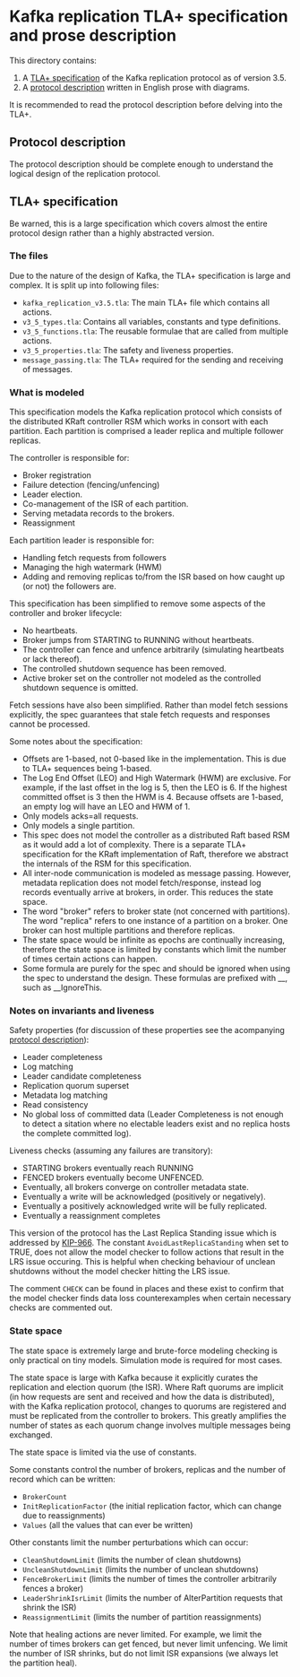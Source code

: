 # Kafka replication TLA+ specification and prose description

This directory contains:

1. A [TLA+ specification](kafka_replication_v3_5.tla) of the Kafka replication protocol as of version 3.5.
2. A [protocol description](description/0_kafka_replication_protocol.md) written in English prose with diagrams.

It is recommended to read the protocol description before delving into the TLA+.

## Protocol description

The protocol description should be complete enough to understand the logical design of the replication protocol.

## TLA+ specification

Be warned, this is a large specification which covers almost the entire protocol design rather than a highly abstracted version.

### The files

Due to the nature of the design of Kafka, the TLA+ specification is large and complex. It is split up into following files:

- `kafka_replication_v3.5.tla`: The main TLA+ file which contains all actions.
- `v3_5_types.tla`: Contains all variables, constants and type definitions.
- `v3_5_functions.tla`: The reusable formulae that are called from multiple actions.
- `v3_5_properties.tla`: The safety and liveness properties.
- `message_passing.tla`: The TLA+ required for the sending and receiving of messages.

### What is modeled

This specification models the Kafka replication protocol which consists of the distributed KRaft controller RSM which works in consort with each partition. Each partition is comprised a leader replica and multiple follower replicas.

The controller is responsible for:

- Broker registration
- Failure detection (fencing/unfencing)
- Leader election.
- Co-management of the ISR of each partition.
- Serving metadata records to the brokers.
- Reassignment

Each partition leader is responsible for:

- Handling fetch requests from followers
- Managing the high watermark (HWM)
- Adding and removing replicas to/from the ISR based on how
  caught up (or not) the followers are.
  
This specification has been simplified to remove some aspects of
the controller and broker lifecycle:

- No heartbeats.
- Broker jumps from STARTING to RUNNING without heartbeats.
- The controller can fence and unfence arbitrarily (simulating
  heartbeats or lack thereof).
- The controlled shutdown sequence has been removed.
- Active broker set on the controller not modeled as the
  controlled shutdown sequence is omitted.

Fetch sessions have also been simplified. Rather than model fetch
sessions explicitly, the spec guarantees that stale fetch requests
and responses cannot be processed.

Some notes about the specification:

- Offsets are 1-based, not 0-based like in the implementation. This is due to
  TLA+ sequences being 1-based.
- The Log End Offset (LEO) and High Watermark (HWM) are exclusive. For example,
  if the last offset in the log is 5, then the LEO is 6. If the highest committed
  offset is 3 then the HWM is 4. Because offsets are 1-based, an empty log will have 
  an LEO and HWM of 1.  
- Only models acks=all requests.
- Only models a single partition.
- This spec does not model the controller as a distributed Raft based RSM as it
  would add a lot of complexity. There is a separate TLA+ specification for
  the KRaft implementation of Raft, therefore we abstract the internals of the 
  RSM for this specification. 
- All inter-node communication is modeled as message passing. However, metadata 
  replication does not model fetch/response, instead log records eventually arrive
  at brokers, in order. This reduces the state space.
- The word "broker" refers to broker state (not concerned with partitions).
  The word "replica" refers to one instance of a partition on a broker. One
  broker can host multiple partitions and therefore replicas.
- The state space would be infinite as epochs are continually increasing, therefore
  the state space is limited by constants which limit the number of times
  certain actions can happen.
- Some formula are purely for the spec and should be ignored when using
  the spec to understand the design. These formulas are prefixed with
  __, such as __IgnoreThis.

### Notes on invariants and liveness

Safety properties (for discussion of these properties see the acompanying [protocol description](description/0_kafka_replication_protocol.md)):

- Leader completeness
- Log matching
- Leader candidate completeness
- Replication quorum superset
- Metadata log matching
- Read consistency
- No global loss of committed data (Leader Completeness is not enough to detect a sitation where no electable leaders exist and no replica hosts the complete committed log).

Liveness checks (assuming any failures are transitory):
- STARTING brokers eventually reach RUNNING
- FENCED brokers eventually become UNFENCED.
- Eventually, all brokers converge on controller metadata state.
- Eventually a write will be acknowledged (positively or negatively).
- Eventually a positively acknowledged write will be fully replicated.
- Eventually a reassignment completes

This version of the protocol has the Last Replica Standing issue which is addressed by [KIP-966](https://cwiki.apache.org/confluence/display/KAFKA/KIP-966%3A+Eligible+Leader+Replicas). The constant `AvoidLastReplicaStanding` when set to TRUE, does not allow the model checker to follow actions that result in the LRS issue occuring. This is helpful when checking behaviour of unclean shutdowns without the model checker hitting the LRS issue.

The comment `CHECK` can be found in places and these exist to confirm that the model checker finds data loss counterexamples when certain necessary checks are commented out.

### State space

The state space is extremely large and brute-force modeling checking is only practical on tiny models. Simulation mode is required for most cases.

The state space is large with Kafka because it explicitly curates the replication and election quorum (the ISR). Where Raft quorums are implicit (in how requests are sent and received and how the data is distributed), with the Kafka replication protocol, changes to quorums are registered and must be replicated from the controller to brokers. This greatly amplifies the number of states as each quorum change involves multiple messages being exchanged.

The state space is limited via the use of constants.

Some constants control the number of brokers, replicas and the number of record which can be written:

- `BrokerCount`
- `InitReplicationFactor` (the initial replication factor, which can change due to reassignments)
- `Values` (all the values that can ever be written)
  
Other constants limit the number perturbations which can occur: 

- `CleanShutdownLimit` (limits the number of clean shutdowns)
- `UncleanShutdownLimit` (limits the number of unclean shutdowns)
- `FenceBrokerLimit` (limits the number of times the controller arbitrarily fences a broker)
- `LeaderShrinkIsrLimit` (limits the number of AlterPartition requests that shrink the ISR)
- `ReassignmentLimit` (limits the number of partition reassignments)

Note that healing actions are never limited. For example, we limit the number of times brokers can get fenced, but never limit unfencing. We limit the number of ISR shrinks, but do not limit ISR expansions (we always let the partition heal).